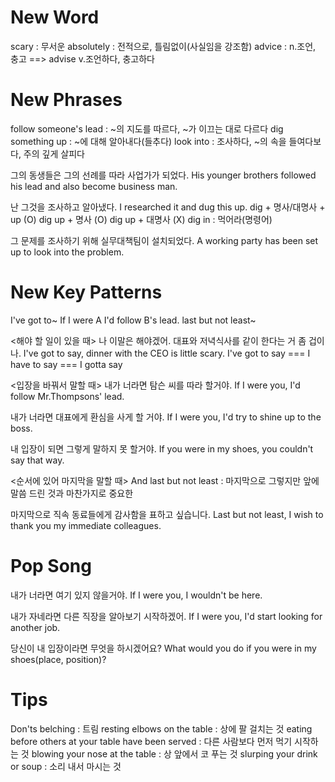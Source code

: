 # New Word
scary : 무서운
absolutely : 전적으로, 틀림없이(사실임을 강조함)
advice : n.조언, 충고 ==> advise v.조언하다, 충고하다

# New Phrases
follow someone's lead : ~의 지도를 따르다, ~가 이끄는 대로 다르다
dig something up : ~에 대해 알아내다(들추다)
look into : 조사하다, ~의 속을 들여다보다, 주의 깊게 살피다

그의 동생들은 그의 선례를 따라 사업가가 되었다.
His younger brothers followed his lead and also become business man.

난 그것을 조사하고 알아냈다.
I researched it and dug this up.
dig + 명사/대명사 + up (O)
dig up + 명사 (O)
dig up + 대명사 (X)
dig in : 먹어라(명령어)

그 문제를 조사하기 위해 실무대책팀이 설치되었다.
A working party has been set up to look into the problem.

# New Key Patterns
I've got to~
If I were A I'd follow B's lead.
last but not least~

<해야 할 일이 있을 때>
나 이말은 해야겠어. 대표와 저녁식사를 같이 한다는 거 좀 겁이나.
I've got to say, dinner with the CEO is little scary.
I've got to say === I have to say === I gotta say

<입장을 바꿔서 말할 때>
내가 너라면 탐슨 씨를 따라 할거야.
If I were you, I'd follow Mr.Thompsons' lead.

내가 너라면 대표에게 환심을 사게 할 거야.
If I were you, I'd try to shine up to the boss.

내 입장이 되면 그렇게 말하지 못 할거야.
If you were in my shoes, you couldn't say that way.

<순서에 있어 마지막을 말할 때>
And last but not least : 마지막으로 그렇지만 앞에 말씀 드린 것과 마찬가지로 중요한

마지막으로 직속 동료들에게 감사함을 표하고 싶습니다.
Last but not least, I wish to thank you my immediate colleagues.

# Pop Song
내가 너라면 여기 있지 않을거야.
If I were you, I wouldn't be here.

내가 자네라면 다른 직장을 알아보기 시작하겠어.
If I were you, I'd start looking for another job.

당신이 내 입장이라면 무엇을 하시겠어요?
What would you do if you were in my shoes(place, position)?

# Tips
Don'ts
belching : 트림
resting elbows on the table : 상에 팔 걸치는 것
eating before others at your table have been served : 다른 사람보다 먼저 먹기 시작하는 것
blowing your nose at the table : 상 앞에서 코 푸는 것
slurping your drink or soup : 소리 내서 마시는 것